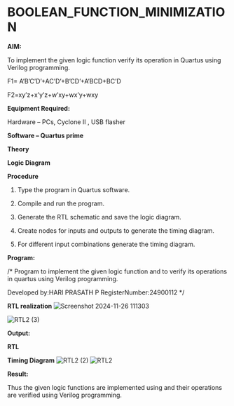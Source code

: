 # BOOLEAN_FUNCTION_MINIMIZATION

**AIM:**

To implement the given logic function verify its operation in Quartus using Verilog programming.

F1= A’B’C’D’+AC’D’+B’CD’+A’BCD+BC’D 

F2=xy’z+x’y’z+w’xy+wx’y+wxy

**Equipment Required:**

Hardware – PCs, Cyclone II , USB flasher

**Software – Quartus prime**

**Theory**

**Logic Diagram**

**Procedure**

1.	Type the program in Quartus software.

2.	Compile and run the program.

3.	Generate the RTL schematic and save the logic diagram.

4.	Create nodes for inputs and outputs to generate the timing diagram.

5.	For different input combinations generate the timing diagram.


**Program:**

/* Program to implement the given logic function and to verify its operations in quartus using Verilog programming. 

Developed by:HARI PRASATH P
RegisterNumber:24900112
*/


**RTL realization**
![Screenshot 2024-11-26 111303](https://github.com/user-attachments/assets/550f3e8e-0c40-4b5c-8026-7a88409db532)


![RTL2 (3)](https://github.com/user-attachments/assets/38cb83b0-ec58-4b65-aef1-4f080f507470)


**Output:**

**RTL**

**Timing Diagram**
![RTL2 (2)](https://github.com/user-attachments/assets/0dce8468-20f3-4770-a850-5ebc671f5fe8)
![RTL2](https://github.com/user-attachments/assets/c8311e3c-ac39-4fa6-ab62-28f8a40de70b)

**Result:**

Thus the given logic functions are implemented using and their operations are verified using Verilog programming.

